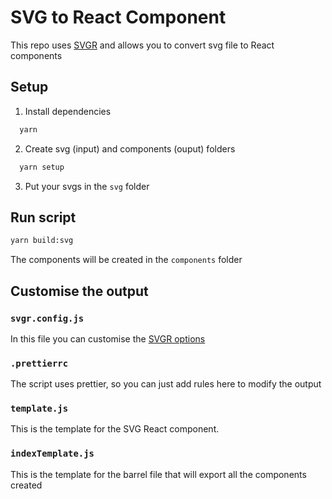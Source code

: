 # SVG to React Component
This repo uses [SVGR](https://react-svgr.com/) and allows you to convert svg file to React components

## Setup

1. Install dependencies
```bash
  yarn
```
2. Create svg (input) and components (ouput) folders
```bash
  yarn setup
```
3. Put your svgs in the `svg` folder

## Run script
```bash
yarn build:svg
```

The components will be created in the `components` folder

## Customise the output
### `svgr.config.js`
In this file you can customise the [SVGR options](https://react-svgr.com/docs/options/)

### `.prettierrc`
The script uses prettier, so you can just add rules here to modify the output

### `template.js`
This is the template for the SVG React component.

### `indexTemplate.js`
This is the template for the barrel file that will export all the components created

